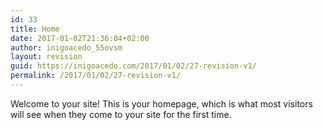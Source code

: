 ```yaml
---
id: 33
title: Home
date: 2017-01-02T21:36:04+02:00
author: inigoacedo_55ovsm
layout: revision
guid: https://inigoacedo.com/2017/01/02/27-revision-v1/
permalink: /2017/01/02/27-revision-v1/
---
```

Welcome to your site! This is your homepage, which is what most visitors will see when they come to your site for the first time.